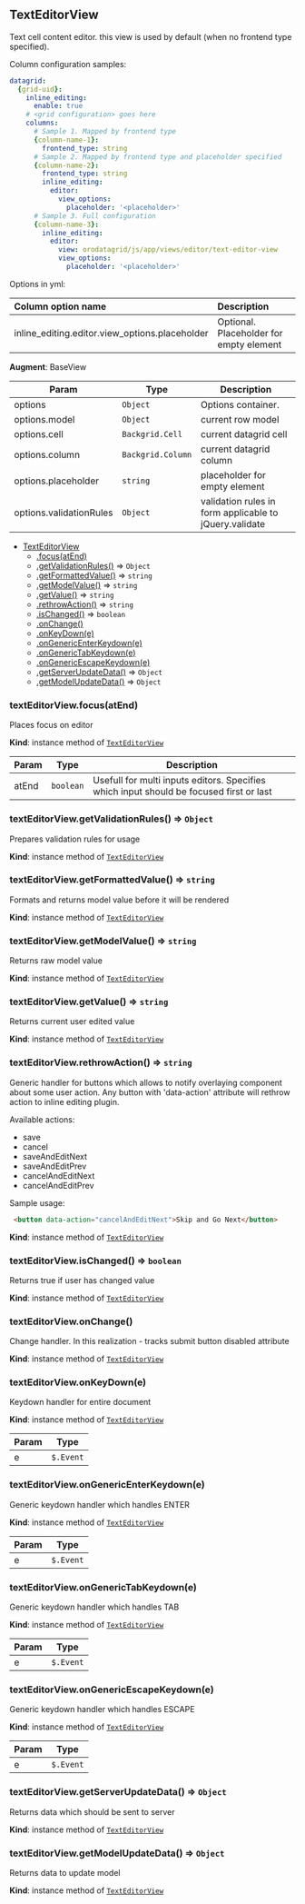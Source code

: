 <a name="module_TextEditorView"></a>
## TextEditorView
Text cell content editor. this view is used by default (when no frontend type specified).

Column configuration samples:
``` yml
datagrid:
  {grid-uid}:
    inline_editing:
      enable: true
    # <grid configuration> goes here
    columns:
      # Sample 1. Mapped by frontend type
      {column-name-1}:
        frontend_type: string
      # Sample 2. Mapped by frontend type and placeholder specified
      {column-name-2}:
        frontend_type: string
        inline_editing:
          editor:
            view_options:
              placeholder: '<placeholder>'
      # Sample 3. Full configuration
      {column-name-3}:
        inline_editing:
          editor:
            view: orodatagrid/js/app/views/editor/text-editor-view
            view_options:
              placeholder: '<placeholder>'
```

Options in yml:

Column option name                                  | Description
:---------------------------------------------------|:-----------
inline_editing.editor.view_options.placeholder      | Optional. Placeholder for empty element

**Augment**: BaseView  

| Param | Type | Description |
| --- | --- | --- |
| options | <code>Object</code> | Options container. |
| options.model | <code>Object</code> | current row model |
| options.cell | <code>Backgrid.Cell</code> | current datagrid cell |
| options.column | <code>Backgrid.Column</code> | current datagrid column |
| options.placeholder | <code>string</code> | placeholder for empty element |
| options.validationRules | <code>Object</code> | validation rules in form applicable to jQuery.validate |


* [TextEditorView](#module_TextEditorView)
  * [.focus(atEnd)](#module_TextEditorView#focus)
  * [.getValidationRules()](#module_TextEditorView#getValidationRules) ⇒ <code>Object</code>
  * [.getFormattedValue()](#module_TextEditorView#getFormattedValue) ⇒ <code>string</code>
  * [.getModelValue()](#module_TextEditorView#getModelValue) ⇒ <code>string</code>
  * [.getValue()](#module_TextEditorView#getValue) ⇒ <code>string</code>
  * [.rethrowAction()](#module_TextEditorView#rethrowAction) ⇒ <code>string</code>
  * [.isChanged()](#module_TextEditorView#isChanged) ⇒ <code>boolean</code>
  * [.onChange()](#module_TextEditorView#onChange)
  * [.onKeyDown(e)](#module_TextEditorView#onKeyDown)
  * [.onGenericEnterKeydown(e)](#module_TextEditorView#onGenericEnterKeydown)
  * [.onGenericTabKeydown(e)](#module_TextEditorView#onGenericTabKeydown)
  * [.onGenericEscapeKeydown(e)](#module_TextEditorView#onGenericEscapeKeydown)
  * [.getServerUpdateData()](#module_TextEditorView#getServerUpdateData) ⇒ <code>Object</code>
  * [.getModelUpdateData()](#module_TextEditorView#getModelUpdateData) ⇒ <code>Object</code>

<a name="module_TextEditorView#focus"></a>
### textEditorView.focus(atEnd)
Places focus on editor

**Kind**: instance method of <code>[TextEditorView](#module_TextEditorView)</code>  

| Param | Type | Description |
| --- | --- | --- |
| atEnd | <code>boolean</code> | Usefull for multi inputs editors. Specifies which input should be focused first                         or last |

<a name="module_TextEditorView#getValidationRules"></a>
### textEditorView.getValidationRules() ⇒ <code>Object</code>
Prepares validation rules for usage

**Kind**: instance method of <code>[TextEditorView](#module_TextEditorView)</code>  
<a name="module_TextEditorView#getFormattedValue"></a>
### textEditorView.getFormattedValue() ⇒ <code>string</code>
Formats and returns model value before it will be rendered

**Kind**: instance method of <code>[TextEditorView](#module_TextEditorView)</code>  
<a name="module_TextEditorView#getModelValue"></a>
### textEditorView.getModelValue() ⇒ <code>string</code>
Returns raw model value

**Kind**: instance method of <code>[TextEditorView](#module_TextEditorView)</code>  
<a name="module_TextEditorView#getValue"></a>
### textEditorView.getValue() ⇒ <code>string</code>
Returns current user edited value

**Kind**: instance method of <code>[TextEditorView](#module_TextEditorView)</code>  
<a name="module_TextEditorView#rethrowAction"></a>
### textEditorView.rethrowAction() ⇒ <code>string</code>
Generic handler for buttons which allows to notify overlaying component about some user action.
Any button with 'data-action' attribute will rethrow action to inline editing plugin.

Available actions:
- save
- cancel
- saveAndEditNext
- saveAndEditPrev
- cancelAndEditNext
- cancelAndEditPrev

Sample usage:
``` html
 <button data-action="cancelAndEditNext">Skip and Go Next</button>
```

**Kind**: instance method of <code>[TextEditorView](#module_TextEditorView)</code>  
<a name="module_TextEditorView#isChanged"></a>
### textEditorView.isChanged() ⇒ <code>boolean</code>
Returns true if user has changed value

**Kind**: instance method of <code>[TextEditorView](#module_TextEditorView)</code>  
<a name="module_TextEditorView#onChange"></a>
### textEditorView.onChange()
Change handler. In this realization - tracks submit button disabled attribute

**Kind**: instance method of <code>[TextEditorView](#module_TextEditorView)</code>  
<a name="module_TextEditorView#onKeyDown"></a>
### textEditorView.onKeyDown(e)
Keydown handler for entire document

**Kind**: instance method of <code>[TextEditorView](#module_TextEditorView)</code>  

| Param | Type |
| --- | --- |
| e | <code>$.Event</code> | 

<a name="module_TextEditorView#onGenericEnterKeydown"></a>
### textEditorView.onGenericEnterKeydown(e)
Generic keydown handler which handles ENTER

**Kind**: instance method of <code>[TextEditorView](#module_TextEditorView)</code>  

| Param | Type |
| --- | --- |
| e | <code>$.Event</code> | 

<a name="module_TextEditorView#onGenericTabKeydown"></a>
### textEditorView.onGenericTabKeydown(e)
Generic keydown handler which handles TAB

**Kind**: instance method of <code>[TextEditorView](#module_TextEditorView)</code>  

| Param | Type |
| --- | --- |
| e | <code>$.Event</code> | 

<a name="module_TextEditorView#onGenericEscapeKeydown"></a>
### textEditorView.onGenericEscapeKeydown(e)
Generic keydown handler which handles ESCAPE

**Kind**: instance method of <code>[TextEditorView](#module_TextEditorView)</code>  

| Param | Type |
| --- | --- |
| e | <code>$.Event</code> | 

<a name="module_TextEditorView#getServerUpdateData"></a>
### textEditorView.getServerUpdateData() ⇒ <code>Object</code>
Returns data which should be sent to server

**Kind**: instance method of <code>[TextEditorView](#module_TextEditorView)</code>  
<a name="module_TextEditorView#getModelUpdateData"></a>
### textEditorView.getModelUpdateData() ⇒ <code>Object</code>
Returns data to update model

**Kind**: instance method of <code>[TextEditorView](#module_TextEditorView)</code>  
